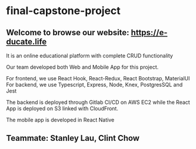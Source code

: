 # final-capstone-project

## Welcome to browse our website: https://e-ducate.life
It is an online educational platform with complete CRUD functionality

Our team developed both Web and Mobile App for this project. 

For frontend, we use React Hook, React-Redux, React Bootstrap, MaterialUI
For backend, we use Typescript, Express, Node, Knex, PostgresSQL and Jest

The backend is deployed through Gitlab CI/CD on AWS EC2 while the React App is deployed on S3 linked with CloudFront.

The mobile app is developed in React Native

## Teammate: Stanley Lau, Clint Chow
